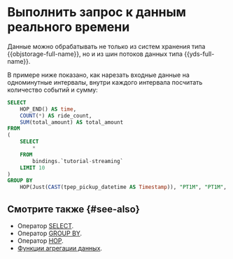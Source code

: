 
# Выполнить запрос к данным реального времени

Данные можно обрабатывать не только из систем хранения типа {{objstorage-full-name}}, но и из шин потоков данных типа {{yds-full-name}}.

В примере ниже показано, как нарезать входные данные на одноминутные интервалы, внутри каждого интервала посчитать количество событий и сумму:

```sql
SELECT
    HOP_END() AS time,
    COUNT(*) AS ride_count,
    SUM(total_amount) AS total_amount
FROM 
(
    SELECT
        * 
    FROM
        bindings.`tutorial-streaming`
    LIMIT 10
)
GROUP BY 
    HOP(Just(CAST(tpep_pickup_datetime AS Timestamp)), "PT1M", "PT1M", "PT1M");
```

## Смотрите также {#see-also}

* Оператор [SELECT](https://ydb.tech/ru/docs/yql/reference/syntax/select).
* Оператор [GROUP BY](https://ydb.tech/ru/docs/yql/reference/syntax/group_by).
* Оператор [HOP](../concepts/stream-processing-windows.md).
* [Функции агрегации данных](https://ydb.tech/ru/docs/yql/reference/builtins/aggregation).